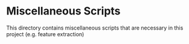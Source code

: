 Miscellaneous Scripts
=====================

This directory contains miscellaneous scripts that are necessary in this project (e.g. feature extraction)
